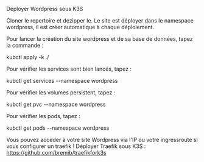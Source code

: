 Déployer Wordpress sous K3S

Cloner le repertoire et dezipper le. Le site est déployer dans le namespace wordpress, il est créer automatique à chaque déploiement. 

Pour lancer la création du site wordpress et de sa base de données, tapez la commande :

kubctl apply -k ./

Pour vérifier les services sont bien lancés, tapez :

kubctl get services --namespace wordpress

Pour vérifier les volumes persistent, tapez :

kubctl get pvc --namespace wordpress

Pour vérifier les pods, tapez :

kubctl get pods --namespace wordpress

Vous pouvez accèder à votre site Wordpress via l'IP ou votre ingressroute si vous configurer un traefik ! 
Déployer Traefik sous K3S : https://github.com/bremib/traefikfork3s
